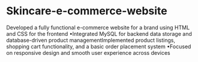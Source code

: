 # Skincare-e-commerce-website
Developed a fully functional e-commerce website for a brand using HTML and CSS for the frontend •Integrated MySQL for backend data storage and database-driven product managementImplemented product listings, shopping cart functionality, and a basic order placement system •Focused on responsive design and smooth user experience across devices
